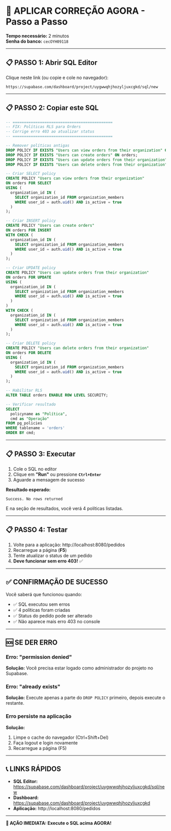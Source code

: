 # 🚀 APLICAR CORREÇÃO AGORA - Passo a Passo

**Tempo necessário:** 2 minutos  
**Senha do banco:** `cecOYH09118`

---

## 📋 PASSO 1: Abrir SQL Editor

Clique neste link (ou copie e cole no navegador):

```
https://supabase.com/dashboard/project/uygwwqhjhozyljuxcgkd/sql/new
```

---

## 📋 PASSO 2: Copiar este SQL

```sql
-- ============================================
-- FIX: Políticas RLS para Orders
-- Corrige erro 403 ao atualizar status
-- ============================================

-- Remover políticas antigas
DROP POLICY IF EXISTS "Users can view orders from their organization" ON orders;
DROP POLICY IF EXISTS "Users can create orders" ON orders;
DROP POLICY IF EXISTS "Users can update orders from their organization" ON orders;
DROP POLICY IF EXISTS "Users can delete orders from their organization" ON orders;

-- Criar SELECT policy
CREATE POLICY "Users can view orders from their organization"
ON orders FOR SELECT
USING (
  organization_id IN (
    SELECT organization_id FROM organization_members 
    WHERE user_id = auth.uid() AND is_active = true
  )
);

-- Criar INSERT policy
CREATE POLICY "Users can create orders"
ON orders FOR INSERT
WITH CHECK (
  organization_id IN (
    SELECT organization_id FROM organization_members 
    WHERE user_id = auth.uid() AND is_active = true
  )
);

-- Criar UPDATE policy
CREATE POLICY "Users can update orders from their organization"
ON orders FOR UPDATE
USING (
  organization_id IN (
    SELECT organization_id FROM organization_members 
    WHERE user_id = auth.uid() AND is_active = true
  )
)
WITH CHECK (
  organization_id IN (
    SELECT organization_id FROM organization_members 
    WHERE user_id = auth.uid() AND is_active = true
  )
);

-- Criar DELETE policy
CREATE POLICY "Users can delete orders from their organization"
ON orders FOR DELETE
USING (
  organization_id IN (
    SELECT organization_id FROM organization_members 
    WHERE user_id = auth.uid() AND is_active = true
  )
);

-- Habilitar RLS
ALTER TABLE orders ENABLE ROW LEVEL SECURITY;

-- Verificar resultado
SELECT 
  policyname as "Política",
  cmd as "Operação"
FROM pg_policies
WHERE tablename = 'orders'
ORDER BY cmd;
```

---

## 📋 PASSO 3: Executar

1. Cole o SQL no editor
2. Clique em **"Run"** ou pressione **`Ctrl+Enter`**
3. Aguarde a mensagem de sucesso

**Resultado esperado:**
```
Success. No rows returned
```

E na seção de resultados, você verá 4 políticas listadas.

---

## 📋 PASSO 4: Testar

1. Volte para a aplicação: http://localhost:8080/pedidos
2. Recarregue a página (**F5**)
3. Tente atualizar o status de um pedido
4. **Deve funcionar sem erro 403!** ✅

---

## ✅ CONFIRMAÇÃO DE SUCESSO

Você saberá que funcionou quando:

- ✅ SQL executou sem erros
- ✅ 4 políticas foram criadas
- ✅ Status do pedido pode ser alterado
- ✅ Não aparece mais erro 403 no console

---

## 🆘 SE DER ERRO

### Erro: "permission denied"
**Solução:** Você precisa estar logado como administrador do projeto no Supabase.

### Erro: "already exists"
**Solução:** Execute apenas a parte do `DROP POLICY` primeiro, depois execute o restante.

### Erro persiste na aplicação
**Solução:** 
1. Limpe o cache do navegador (Ctrl+Shift+Del)
2. Faça logout e login novamente
3. Recarregue a página (F5)

---

## 📞 LINKS RÁPIDOS

- **SQL Editor:** https://supabase.com/dashboard/project/uygwwqhjhozyljuxcgkd/sql/new
- **Dashboard:** https://supabase.com/dashboard/project/uygwwqhjhozyljuxcgkd
- **Aplicação:** http://localhost:8080/pedidos

---

**🎯 AÇÃO IMEDIATA: Execute o SQL acima AGORA!**

